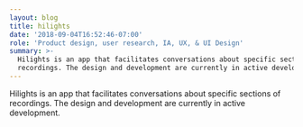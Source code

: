 ```yaml
---
layout: blog
title: hilights
date: '2018-09-04T16:52:46-07:00'
role: 'Product design, user research, IA, UX, & UI Design'
summary: >-
  Hilights is an app that facilitates conversations about specific sections of
  recordings. The design and development are currently in active development.
---
```

Hilights is an app that facilitates conversations about specific sections of recordings. The design and development are currently in active development.
